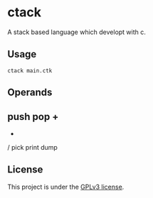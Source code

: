 # ctack
A stack based language which developt with c.

## Usage
```
ctack main.ctk 
```

## Operands
push
pop
+
-
*
/
pick
print
dump


## License
This project is under the [GPLv3 license](./LICENSE).
